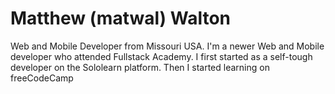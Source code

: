# Matthew (matwal) Walton
Web and Mobile Developer from Missouri USA. I'm a newer Web and Mobile developer who attended Fullstack Academy. 
I first started as a self-tough developer on the Sololearn platform. Then I started learning on freeCodeCamp   
